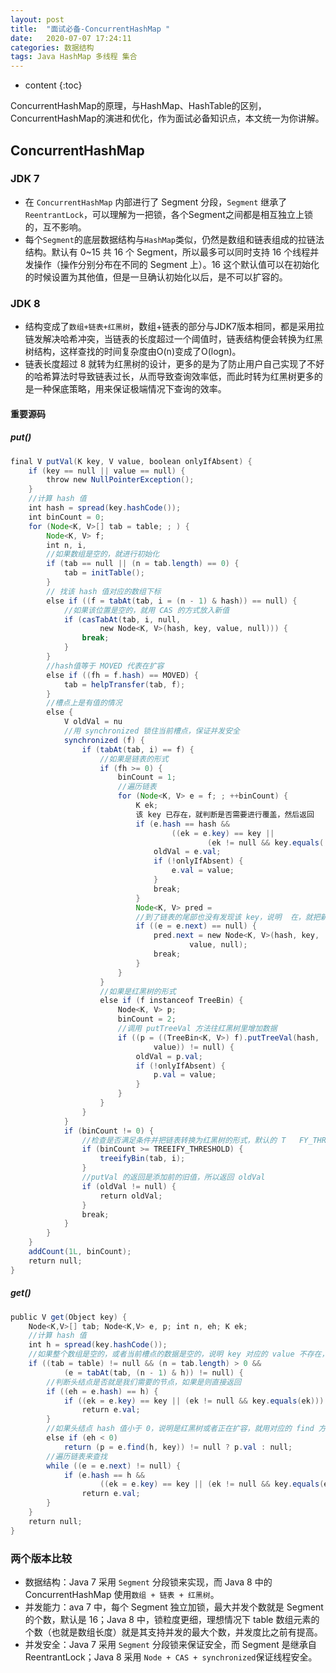 ```yaml
---
layout: post
title:  "面试必备-ConcurrentHashMap "
date:   2020-07-07 17:24:11
categories: 数据结构
tags: Java HashMap 多线程 集合 
---
```


* content
{:toc}

ConcurrentHashMap的原理，与HashMap、HashTable的区别，ConcurrentHashMap的演进和优化，作为面试必备知识点，本文统一为你讲解。






## ConcurrentHashMap
### JDK 7
- 在 `ConcurrentHashMap` 内部进行了 Segment 分段，`Segment` 继承了`ReentrantLock`，可以理解为一把锁，各个Segment之间都是相互独立上锁的，互不影响。
- 每个`Segment`的底层数据结构与`HashMap`类似，仍然是数组和链表组成的拉链法结构。默认有 0~15 共 16 个 Segment，所以最多可以同时支持 16 个线程并发操作（操作分别分布在不同的 Segment 上）。16 这个默认值可以在初始化的时候设置为其他值，但是一旦确认初始化以后，是不可以扩容的。

### JDK 8
- 结构变成了`数组+链表+红黑树`，数组+链表的部分与JDK7版本相同，都是采用拉链发解决哈希冲突，当链表的长度超过一个阈值时，链表结构便会转换为红黑树结构，这样查找的时间复杂度由O(n)变成了O(logn)。
- 链表长度超过 8 就转为红黑树的设计，更多的是为了防止用户自己实现了不好的哈希算法时导致链表过长，从而导致查询效率低，而此时转为红黑树更多的是一种保底策略，用来保证极端情况下查询的效率。

#### 重要源码
##### put()

```java
final V putVal(K key, V value, boolean onlyIfAbsent) {
	if (key == null || value == null) {
		throw new NullPointerException();
	}
	//计算 hash 值
	int hash = spread(key.hashCode());
	int binCount = 0;
	for (Node<K, V>[] tab = table; ; ) {
		Node<K, V> f;
		int n, i, 	
		//如果数组是空的，就进行初始化
		if (tab == null || (n = tab.length) == 0) {
			tab = initTable();
		}
		// 找该 hash 值对应的数组下标
		else if ((f = tabAt(tab, i = (n - 1) & hash)) == null) {
			//如果该位置是空的，就用 CAS 的方式放入新值
			if (casTabAt(tab, i, null,
			        new Node<K, V>(hash, key, value, null))) {
				break;
			}
		}
		//hash值等于 MOVED 代表在扩容
		else if ((fh = f.hash) == MOVED) {
		    tab = helpTransfer(tab, f);
		}
		//槽点上是有值的情况
		else {
			V oldVal = nu	
			//用 synchronized 锁住当前槽点，保证并发安全
			synchronized (f) {
				if (tabAt(tab, i) == f) {
					//如果是链表的形式
					if (fh >= 0) {
						binCount = 1;
						//遍历链表
						for (Node<K, V> e = f; ; ++binCount) {
							K ek;
						   	该 key 已存在，就判断是否需要进行覆盖，然后返回
		                	if (e.hash == hash &&
		                	        ((ek = e.key) == key ||
		                	                (ek != null && key.equals(		
	                    		oldVal = e.val;
	                    	    if (!onlyIfAbsent) {
	                    	        e.val = value;
	                    	    }
	                    	    break;
	                    	}
	                    	Node<K, V> pred =	
	                    	//到了链表的尾部也没有发现该 key，说明	在，就把新值添加	最后
	                    	if ((e = e.next) == null) {
	                    	    pred.next = new Node<K, V>(hash, key,
	                    	            value, null);
	                    	    break;
	                    	}
	                    }
	                }
	                //如果是红黑树的形式
	                else if (f instanceof TreeBin) {
	                    Node<K, V> p;
	                    binCount = 2;
	                    //调用 putTreeVal 方法往红黑树里增加数据
	                    if ((p = ((TreeBin<K, V>) f).putTreeVal(hash,	,
	                            value)) != null) {
	                        oldVal = p.val;
	                        if (!onlyIfAbsent) {
	                            p.val = value;
	                        }
	                    }
	                }
	            }
	        }
	        if (binCount != 0) {
	            //检查是否满足条件并把链表转换为红黑树的形式，默认的 T	FY_THRESHOLD 阈值是 8
	            if (binCount >= TREEIFY_THRESHOLD) {
	                treeifyBin(tab, i);
	            }
	            //putVal 的返回是添加前的旧值，所以返回 oldVal
	            if (oldVal != null) {
	                return oldVal;
	            }
	            break;
	        }
	    }
	}
	addCount(1L, binCount);
	return null;
}

```

##### get()
```java
public V get(Object key) {
    Node<K,V>[] tab; Node<K,V> e, p; int n, eh; K ek;
    //计算 hash 值
    int h = spread(key.hashCode());
    //如果整个数组是空的，或者当前槽点的数据是空的，说明 key 对应的 value 不存在，直接返回 null
    if ((tab = table) != null && (n = tab.length) > 0 &&
            (e = tabAt(tab, (n - 1) & h)) != null) {
        //判断头结点是否就是我们需要的节点，如果是则直接返回
        if ((eh = e.hash) == h) {
            if ((ek = e.key) == key || (ek != null && key.equals(ek)))
                return e.val;
        }
        //如果头结点 hash 值小于 0，说明是红黑树或者正在扩容，就用对应的 find 方法来查找
        else if (eh < 0)
            return (p = e.find(h, key)) != null ? p.val : null;
        //遍历链表来查找
        while ((e = e.next) != null) {
            if (e.hash == h &&
                    ((ek = e.key) == key || (ek != null && key.equals(ek))))
                return e.val;
        }
    }
    return null;
}

```

### 两个版本比较
- 数据结构：Java 7 采用 `Segment` 分段锁来实现，而 Java 8 中的 ConcurrentHashMap 使用`数组 + 链表 + 红黑树`。
- 并发能力：ava 7 中，每个 Segment 独立加锁，最大并发个数就是 Segment 的个数，默认是 16；Java 8 中，锁粒度更细，理想情况下 table 数组元素的个数（也就是数组长度）就是其支持并发的最大个数，并发度比之前有提高。
- 并发安全：Java 7 采用 `Segment` 分段锁来保证安全，而 Segment 是继承自 ReentrantLock；Java 8 采用 `Node + CAS + synchronized`保证线程安全。
